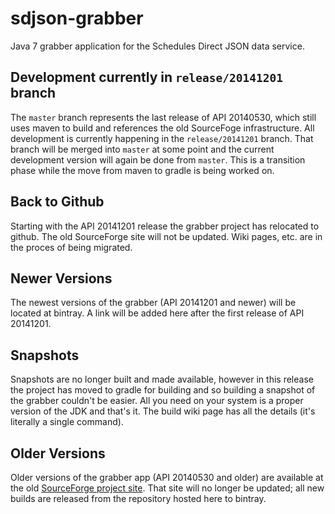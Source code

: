 # sdjson-grabber
Java 7 grabber application for the Schedules Direct JSON data service.

## Development currently in `release/20141201` branch
The `master` branch represents the last release of API 20140530, which still uses maven to build and references the old SourceFoge infrastructure.  All development is currently happening in the `release/20141201` branch.  That branch will be merged into `master` at some point and the current development version will again be done from `master`.  This is a transition phase while the move from maven to gradle is being worked on.

## Back to Github
Starting with the API 20141201 release the grabber project has relocated to github.  The old SourceForge site will not be updated.  Wiki pages, etc. are in the proces of being migrated.

## Newer Versions
The newest versions of the grabber (API 20141201 and newer) will be located at bintray.  A link will be added here after the first release of API 20141201.

## Snapshots
Snapshots are no longer built and made available, however in this release the project has moved to gradle for building and so building a snapshot of the grabber couldn't be easier.  All you need on your system is a proper version of the JDK and that's it.  The build wiki page has all the details (it's literally a single command).

## Older Versions
Older versions of the grabber app (API 20140530 and older) are available at the old [SourceForge project site](https://sourceforge.net/projects/sdjson/files/?source=navbar).  That site will no longer be updated; all new builds are released from the repository hosted here to bintray.
